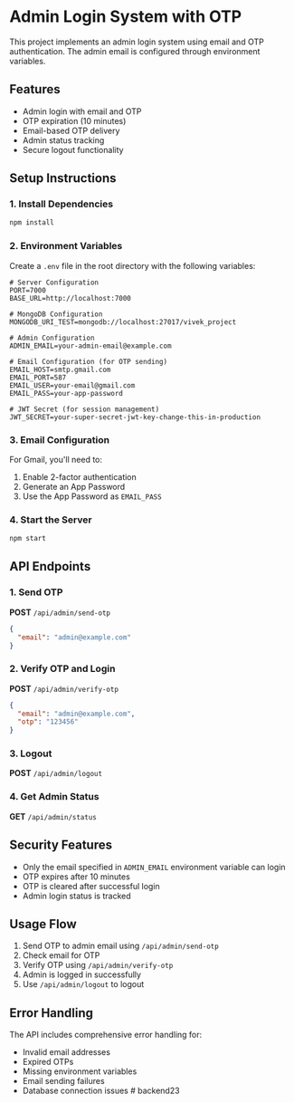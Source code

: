 # Admin Login System with OTP

This project implements an admin login system using email and OTP authentication. The admin email is configured through environment variables.

## Features

- Admin login with email and OTP
- OTP expiration (10 minutes)
- Email-based OTP delivery
- Admin status tracking
- Secure logout functionality

## Setup Instructions

### 1. Install Dependencies

```bash
npm install
```

### 2. Environment Variables

Create a `.env` file in the root directory with the following variables:

```env
# Server Configuration
PORT=7000
BASE_URL=http://localhost:7000

# MongoDB Configuration
MONGODB_URI_TEST=mongodb://localhost:27017/vivek_project

# Admin Configuration
ADMIN_EMAIL=your-admin-email@example.com

# Email Configuration (for OTP sending)
EMAIL_HOST=smtp.gmail.com
EMAIL_PORT=587
EMAIL_USER=your-email@gmail.com
EMAIL_PASS=your-app-password

# JWT Secret (for session management)
JWT_SECRET=your-super-secret-jwt-key-change-this-in-production
```

### 3. Email Configuration

For Gmail, you'll need to:

1. Enable 2-factor authentication
2. Generate an App Password
3. Use the App Password as `EMAIL_PASS`

### 4. Start the Server

```bash
npm start
```

## API Endpoints

### 1. Send OTP

**POST** `/api/admin/send-otp`

```json
{
  "email": "admin@example.com"
}
```

### 2. Verify OTP and Login

**POST** `/api/admin/verify-otp`

```json
{
  "email": "admin@example.com",
  "otp": "123456"
}
```

### 3. Logout

**POST** `/api/admin/logout`

### 4. Get Admin Status

**GET** `/api/admin/status`

## Security Features

- Only the email specified in `ADMIN_EMAIL` environment variable can login
- OTP expires after 10 minutes
- OTP is cleared after successful login
- Admin login status is tracked

## Usage Flow

1. Send OTP to admin email using `/api/admin/send-otp`
2. Check email for OTP
3. Verify OTP using `/api/admin/verify-otp`
4. Admin is logged in successfully
5. Use `/api/admin/logout` to logout

## Error Handling

The API includes comprehensive error handling for:

- Invalid email addresses
- Expired OTPs
- Missing environment variables
- Email sending failures
- Database connection issues
#   b a c k e n d 2 3  
 